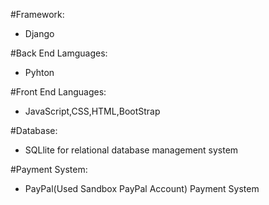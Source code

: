 #Framework:
   * Django
   
   
#Back End Lamguages:
  * Pyhton
  
  
#Front End Languages:
  * JavaScript,CSS,HTML,BootStrap
  
 
#Database:
   * SQLlite for relational database management system
   
   
   
#Payment System:
   * PayPal(Used Sandbox PayPal Account) Payment System

 


